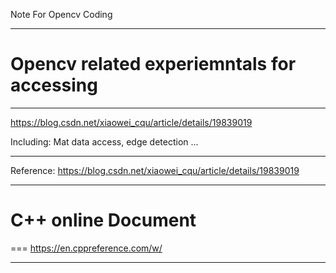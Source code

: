 Note For Opencv Coding

---
# Opencv related experiemntals for accessing 
---
https://blog.csdn.net/xiaowei_cqu/article/details/19839019

Including: Mat data access, edge detection ...

---
Reference: https://blog.csdn.net/xiaowei_cqu/article/details/19839019

---

# C++ online Document
===
https://en.cppreference.com/w/

---
